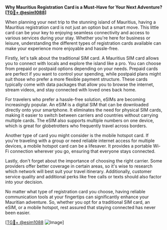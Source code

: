 **Why Mauritius Registration Card is a Must-Have for Your Next Adventure? [[TG💪+ @esim1088](https://t.me/s/esim1088)]**

When planning your next trip to the stunning island of Mauritius, having a Mauritius registration card is not just an option but a smart move. This little card can be your key to enjoying seamless connectivity and access to various services during your stay. Whether you're here for business or leisure, understanding the different types of registration cards available can make your experience more enjoyable and hassle-free.

Firstly, let's talk about the traditional SIM card. A Mauritius SIM card allows you to connect with locals and explore the island like a pro. You can choose from prepaid or postpaid options depending on your needs. Prepaid cards are perfect if you want to control your spending, while postpaid plans might suit those who prefer a more flexible payment structure. These cards typically come with data packages that allow you to browse the internet, stream videos, and stay connected with loved ones back home.

For travelers who prefer a hassle-free solution, eSIMs are becoming increasingly popular. An eSIM is a digital SIM that can be downloaded directly onto your smartphone. It eliminates the need for physical SIM cards, making it easier to switch between carriers and countries without carrying multiple cards. The eSIM also supports multiple numbers on one device, which is great for globetrotters who frequently travel across borders.

Another type of card you might consider is the mobile hotspot card. If you're traveling with a group or need reliable internet access for multiple devices, a mobile hotspot card can be a lifesaver. It provides a portable Wi-Fi connection wherever you go, ensuring that everyone stays connected.

Lastly, don't forget about the importance of choosing the right carrier. Some providers offer better coverage in certain areas, so it's wise to research which network will best suit your travel itinerary. Additionally, customer service quality and additional perks like free calls or texts should also factor into your decision.

No matter what type of registration card you choose, having reliable communication tools at your fingertips can significantly enhance your Mauritian adventure. So, whether you opt for a traditional SIM card, an eSIM, or a mobile hotspot, rest assured that staying connected has never been easier. 

[[TG💪+ @esim1088](https://t.me/s/esim1088) ![Image](https://i.postimg.cc/Y0z9fWf4/image.png)]
